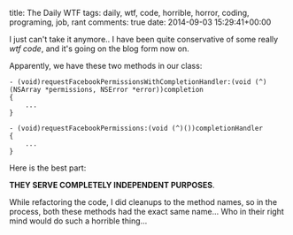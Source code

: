 title: The Daily WTF
tags: daily, wtf, code, horrible, horror, coding, programing, job, rant
comments: true
date: 2014-09-03 15:29:41+00:00

I just can't take it anymore.. I have been quite conservative of some really *wtf code*, and it's going on the blog form now on.

Apparently, we have these two methods in our class:

```objc
- (void)requestFacebookPermissionsWithCompletionHandler:(void (^)(NSArray *permissions, NSError *error))completion
{
    ...
}

- (void)requestFacebookPermissions:(void (^)())completionHandler
{
    ...
}
```

Here is the best part: 

**THEY SERVE COMPLETELY INDEPENDENT PURPOSES**.

While refactoring the code, I did cleanups to the method names, so in the process, both these methods had the exact same name... Who in their right mind would do such a horrible thing...
